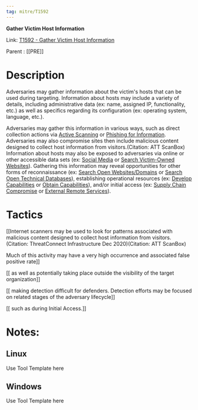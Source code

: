 ```yaml
---
tag: mitre/T1592
---
```


**Gather Victim Host Information**

Link: [T1592 - Gather Victim Host Information](https://attack.mitre.org/techniques/T1592)

Parent : [[PRE]]


# Description

Adversaries may gather information about the victim's hosts that can be used during targeting. Information about hosts may include a variety of details, including administrative data (ex: name, assigned IP, functionality, etc.) as well as specifics regarding its configuration (ex: operating system, language, etc.).

Adversaries may gather this information in various ways, such as direct collection actions via [Active Scanning](https://attack.mitre.org/techniques/T1595) or [Phishing for Information](https://attack.mitre.org/techniques/T1598). Adversaries may also compromise sites then include malicious content designed to collect host information from visitors.(Citation: ATT ScanBox) Information about hosts may also be exposed to adversaries via online or other accessible data sets (ex: [Social Media](https://attack.mitre.org/techniques/T1593/001) or [Search Victim-Owned Websites](https://attack.mitre.org/techniques/T1594)). Gathering this information may reveal opportunities for other forms of reconnaissance (ex: [Search Open Websites/Domains](https://attack.mitre.org/techniques/T1593) or [Search Open Technical Databases](https://attack.mitre.org/techniques/T1596)), establishing operational resources (ex: [Develop Capabilities](https://attack.mitre.org/techniques/T1587) or [Obtain Capabilities](https://attack.mitre.org/techniques/T1588)), and/or initial access (ex: [Supply Chain Compromise](https://attack.mitre.org/techniques/T1195) or [External Remote Services](https://attack.mitre.org/techniques/T1133)).

# Tactics


[[Internet scanners may be used to look for patterns associated with malicious content designed to collect host information from visitors.(Citation: ThreatConnect Infrastructure Dec 2020)(Citation: ATT ScanBox)

Much of this activity may have a very high occurrence and associated false positive rate]]

[[ as well as potentially taking place outside the visibility of the target organization]]

[[ making detection difficult for defenders. Detection efforts may be focused on related stages of the adversary lifecycle]]

[[ such as during Initial Access.]]


# Notes:

## Linux

Use Tool Template here

## Windows

Use Tool Template here
